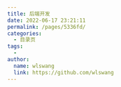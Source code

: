 ```yaml
---
title: 后端开发
date: 2022-06-17 23:21:11
permalink: /pages/5336fd/
categories:
  - 目录页
tags:
  - 
author: 
  name: wlswang
  link: https://github.com/wlswang
---
```

